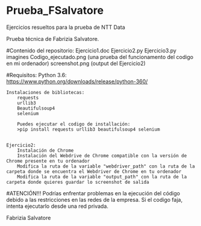# Prueba_FSalvatore
Ejercicios resueltos para la prueba de NTT Data

Prueba técnica de Fabrizia Salvatore.

#Contenido del repositorio:
	Ejercicio1.doc
	Ejercicio2.py
	Ejercicio3.py
	imagines
	Codigo_ejecutado.png (una prueba del funcionamento del codigo en mi ordenador)
	screenshot.png (output del Ejercicio2)

#Requisitos:
	Python 3.6: https://www.python.org/downloads/release/python-360/

	Instalaciones de bibliotecas:
		requests
		urllib3
		Beautifulsoup4 
		selenium
		
		Puedes ejecutar el codigo de installación: 
		>pip install requests urllib3 beautifulsoup4 selenium


	Ejercicio2: 
		Instalación de Chrome
		Instalación del Webdrive de Chrome compatible con la versión de Chrome presente en tu ordenador 
		Modifica la ruta de la variable "webdriver_path" con la ruta de la carpeta donde se encuentra el Webdriver de Chrome en tu ordenador
		Modifica la ruta de la variable "output_path" con la ruta de la carpeta donde quieres guardar lo screenshot de salida

#ATENCIÓN!!!
Podrías enfrentar problemas en la ejecución del código debido a las restricciones en las redes de la empresa. Si el codigo faja, 
intenta ejecutarlo desde una red privada. 

Fabrizia Salvatore
